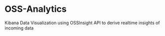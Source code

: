 # OSS-Analytics
Kibana Data Visualization using OSSInsight API to derive realtime insights of incoming data 
